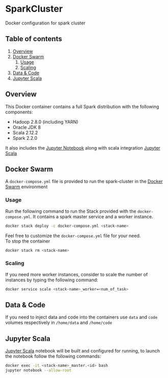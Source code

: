 # SparkCluster

Docker configuration for spark cluster

## Table of contents

1. [Overview](#overview)
2. [Docker Swarm](#docker-swarm)
   1. [Usage](#usage)
   2. [Scaling](#scaling)
3. [Data & Code](#data-&-code)
4. [Jupyter Scala](#jupyter-scala)

## Overview
This Docker container contains a full Spark distribution with the following components:

* Hadoop 2.8.0 (including YARN)
* Oracle JDK 8
* Scala 2.12.2
* Spark 2.2.0

It also includes the [Jupyter Notebook](https://github.com/jupyter/notebook) along with scala integration [Jupyter Scala](https://github.com/jupyter-scala/jupyter-scala)

## Docker Swarm
A `docker-compose.yml` file is provided to run the spark-cluster in the [Docker Swarm](https://docs.docker.com/engine/swarm/) environment

### Usage
Run the following command to run the Stack provided with the `docker-compose.yml`. It contains a spark master service and a worker instance. 
```bash
docker stack deploy -c docker-compose.yml <stack-name>
```

Feel free to customize the `docker-compose.yml` file for your need.    
To stop the container 
```bash
docker stack rm <stack-name>
```

### Scaling
If you need more worker instances, consider to scale the number of instances by typing the following command:
```bash
docker service scale <stack-name>_worker=<num_of_task>
```

## Data & Code
If you need to inject data and code into the containers use `data` and `code` volumes respectively in `/home/data` and `/home/code`

## Jupyter Scala
[Jupyter Scala](https://github.com/jupyter-scala/jupyter-scala) notebook will be built and configured for running, to launch the notebook follow the following commands:
```bash
docker exec -it <stack-name>_master.<id> bash
jupyter notebook --allow-root
```



